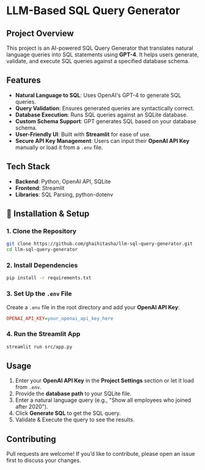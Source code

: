 # LLM-Based SQL Query Generator

## Project Overview
This project is an AI-powered SQL Query Generator that translates natural language queries into SQL statements using **GPT-4**. It helps users generate, validate, and execute SQL queries against a specified database schema.

## Features
- **Natural Language to SQL**: Uses OpenAI's GPT-4 to generate SQL queries.
- **Query Validation**: Ensures generated queries are syntactically correct.
- **Database Execution**: Runs SQL queries against an SQLite database.
- **Custom Schema Support**: GPT generates SQL based on your database schema.
- **User-Friendly UI**: Built with **Streamlit** for ease of use.
- **Secure API Key Management**: Users can input their **OpenAI API Key** manually or load it from a `.env` file.

## Tech Stack
- **Backend**: Python, OpenAI API, SQLite
- **Frontend**: Streamlit
- **Libraries**: SQL Parsing, python-dotenv

## 🚀 Installation & Setup
### 1️. Clone the Repository
```bash
git clone https://github.com/ghaihitasha/llm-sql-query-generator.git
cd llm-sql-query-generator
```

### 2. Install Dependencies
```bash
pip install -r requirements.txt
```

### 3. Set Up the `.env` File
Create a `.env` file in the root directory and add your **OpenAI API Key**:
```ini
OPENAI_API_KEY=your_openai_api_key_here
```

### 4. Run the Streamlit App
```bash
streamlit run src/app.py
```

## Usage
1. Enter your **OpenAI API Key** in the **Project Settings** section or let it load from `.env`.
2. Provide the **database path** to your SQLite file.
3. Enter a natural language query (e.g., "Show all employees who joined after 2020").
4. Click **Generate SQL** to get the SQL query.
5. Validate & Execute the query to see the results.


## Contributing
Pull requests are welcome! If you’d like to contribute, please open an issue first to discuss your changes.
